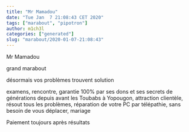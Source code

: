 ```yaml
---
title: "Mr Mamadou"
date: "Tue Jan  7 21:08:43 CET 2020"
tags: ["marabout", "pipotron"]
author: m1ch3l
categories: ["generated"]
slug: "marabout/2020-01-07-21:08:43"
---
```


Mr Mamadou

grand marabout

désormais vos problèmes trouvent solution

examens, rencontre, garantie 100% par ses dons et ses secrets de générations depuis avant les Toubabs à Yopougon, attraction clientèle, résout tous les problèmes, réparation de votre PC par télépathie, sans besoin de vous déplacer, mariage

Paiement toujours après résultats
